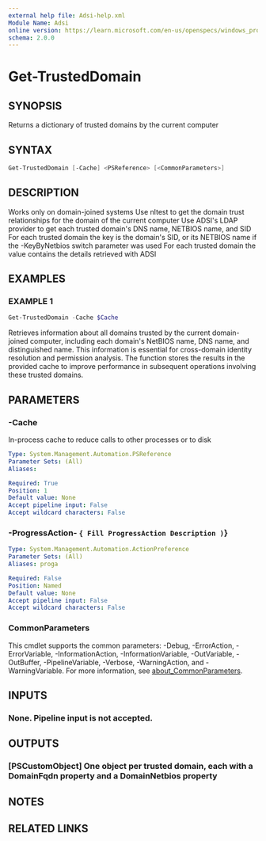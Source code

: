 ```yaml
---
external help file: Adsi-help.xml
Module Name: Adsi
online version: https://learn.microsoft.com/en-us/openspecs/windows_protocols/ms-dtyp/11e1608c-6169-4fbc-9c33-373fc9b224f4#Appendix_A_34
schema: 2.0.0
---
```


# Get-TrustedDomain

## SYNOPSIS
Returns a dictionary of trusted domains by the current computer

## SYNTAX

```powershell
Get-TrustedDomain [-Cache] <PSReference> [<CommonParameters>]
```

## DESCRIPTION
Works only on domain-joined systems
Use nltest to get the domain trust relationships for the domain of the current computer
Use ADSI's LDAP provider to get each trusted domain's DNS name, NETBIOS name, and SID
For each trusted domain the key is the domain's SID, or its NETBIOS name if the -KeyByNetbios switch parameter was used
For each trusted domain the value contains the details retrieved with ADSI

## EXAMPLES

### EXAMPLE 1
```powershell
Get-TrustedDomain -Cache $Cache
```

Retrieves information about all domains trusted by the current domain-joined computer, including each domain's
NetBIOS name, DNS name, and distinguished name.
This information is essential for cross-domain identity resolution
and permission analysis.
The function stores the results in the provided cache to improve performance in
subsequent operations involving these trusted domains.

## PARAMETERS

### -Cache
In-process cache to reduce calls to other processes or to disk

```yaml
Type: System.Management.Automation.PSReference
Parameter Sets: (All)
Aliases:

Required: True
Position: 1
Default value: None
Accept pipeline input: False
Accept wildcard characters: False
```

### -ProgressAction- `{ Fill ProgressAction Description )`}

```yaml
Type: System.Management.Automation.ActionPreference
Parameter Sets: (All)
Aliases: proga

Required: False
Position: Named
Default value: None
Accept pipeline input: False
Accept wildcard characters: False
```

### CommonParameters
This cmdlet supports the common parameters: -Debug, -ErrorAction, -ErrorVariable, -InformationAction, -InformationVariable, -OutVariable, -OutBuffer, -PipelineVariable, -Verbose, -WarningAction, and -WarningVariable. For more information, see [about_CommonParameters](http://go.microsoft.com/fwlink/?LinkID=113216).

## INPUTS

### None. Pipeline input is not accepted.
## OUTPUTS

### [PSCustomObject] One object per trusted domain, each with a DomainFqdn property and a DomainNetbios property
## NOTES

## RELATED LINKS

